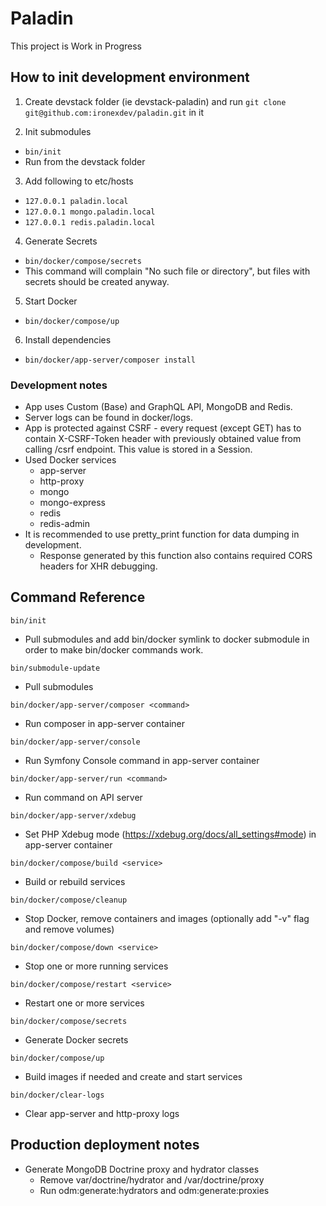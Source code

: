 # Paladin 

This project is Work in Progress

## How to init development environment

1) Create devstack folder (ie devstack-paladin) and run `git clone git@github.com:ironexdev/paladin.git` in it

2) Init submodules
- `bin/init`
- Run from the devstack folder

3) Add following to etc/hosts
- `127.0.0.1 paladin.local`
- `127.0.0.1 mongo.paladin.local`
- `127.0.0.1 redis.paladin.local`

4) Generate Secrets
- `bin/docker/compose/secrets`
- This command will complain "No such file or directory", but files with secrets should be created anyway.

5) Start Docker
- `bin/docker/compose/up`

6) Install dependencies
- `bin/docker/app-server/composer install`

### Development notes
- App uses Custom (Base) and GraphQL API, MongoDB and Redis.
- Server logs can be found in docker/logs.
- App is protected against CSRF - every request (except GET) has to contain X-CSRF-Token header with previously obtained value from calling <api>/csrf endpoint. This value is stored in a Session.
- Used Docker services
  - app-server
  - http-proxy
  - mongo
  - mongo-express
  - redis
  - redis-admin
- It is recommended to use pretty_print function for data dumping in development.
  - Response generated by this function also contains required CORS headers for XHR debugging.

## Command Reference

`bin/init`
- Pull submodules and add bin/docker symlink to docker submodule in order to make bin/docker commands work. 

`bin/submodule-update`
- Pull submodules

`bin/docker/app-server/composer <command>`
- Run composer in app-server container

`bin/docker/app-server/console`
- Run Symfony Console command in app-server container

`bin/docker/app-server/run <command>`
- Run command on API server

`bin/docker/app-server/xdebug`
- Set PHP Xdebug mode (https://xdebug.org/docs/all_settings#mode) in app-server container

`bin/docker/compose/build <service>`
- Build or rebuild services

`bin/docker/compose/cleanup`
- Stop Docker, remove containers and images (optionally add "-v" flag and remove volumes)

`bin/docker/compose/down <service>`
- Stop one or more running services

`bin/docker/compose/restart <service>`
- Restart one or more services

`bin/docker/compose/secrets`
- Generate Docker secrets

`bin/docker/compose/up`
- Build images if needed and create and start services

`bin/docker/clear-logs`
- Clear app-server and http-proxy logs

## Production deployment notes

- Generate MongoDB Doctrine proxy and hydrator classes
  - Remove var/doctrine/hydrator and /var/doctrine/proxy
  - Run odm:generate:hydrators and odm:generate:proxies